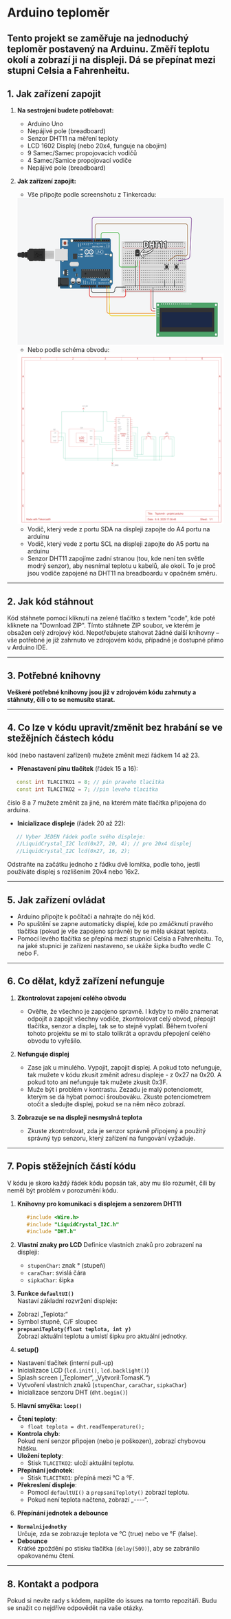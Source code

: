 # Arduino teploměr

Tento projekt se zaměřuje na jednoduchý teploměr postavený na Arduinu. Změří teplotu okolí a zobrazí ji na displeji. Dá se přepínat mezi stupni Celsia a Fahrenheitu.
---

## 1. Jak zařízení zapojit

1. **Na sestrojení budete potřebovat:**
   - Arduino Uno
   - Nepájivé pole (breadboard)
   - Senzor DHT11 na měření teploty
   - LCD 1602 Displej (nebo 20x4, funguje na obojím)
   - 9 Samec/Samec propojovacích vodičů 
   - 4 Samec/Samice propojovací vodiče
   - Nepájivé pole (breadboard)

2. **Jak zařízení zapojit:**
   - Vše připojte podle screenshotu z Tinkercadu:
   <img src="schema/screenshot.png" width="588" height="340">

   - Nebo podle schéma obvodu:
   <img src="schema/schema.png" width="511" height="396">
   
   - Vodič, který vede z portu SDA na displeji zapojte do A4 portu na arduinu
   - Vodič, který vede z portu SCL na displeji zapojte do A5 portu na arduinu
   - Senzor DHT11 zapojíme zadní stranou (tou, kde není ten světle modrý senzor), aby nesnímal teplotu u kabelů, ale okolí. To je proč jsou vodiče zapojené na DHT11 na breadboardu v opačném směru.

---

## 2. Jak kód stáhnout
   Kód stáhnete pomocí kliknutí na zelené tlačítko s textem "code", kde poté kliknete na "Download ZIP". Tímto stáhnete ZIP soubor, ve kterém je obsažen celý zdrojový kód.
   Nepotřebujete stahovat žádné další knihovny – vše potřebné je již zahrnuto ve zdrojovém kódu, případně je dostupné přímo v Arduino IDE.

---

## 3. Potřebné knihovny
   **Veškeré potřebné knihovny jsou již v zdrojovém kódu zahrnuty a stáhnuty, čili o to se nemusíte starat.**

---

## 4. Co lze v kódu upravit/změnit bez hrabání se ve stežějních částech kódu
   kód (nebo nastavení zařízení) mužete změnit mezi řádkem 14 až 23.

   - **Přenastavení pinu tlačítek** (řádek 15 a 16):
   ```c++
      const int TLACITKO1 = 8; // pin praveho tlacitka
      const int TLACITKO2 = 7; //pin leveho tlacitka
   ```
   číslo 8 a 7 mužete změnit za jiné, na kterém máte tlačítka připojena do arduina.

   - **Inicializace displeje** (řádek 20 až 22):
   ```c++
      // Vyber JEDEN řádek podle svého displeje:
      //LiquidCrystal_I2C lcd(0x27, 20, 4); // pro 20x4 displej
      //LiquidCrystal_I2C lcd(0x27, 16, 2);
   ```
   Odstraňte na začátku jednoho z řádku dvě lomítka, podle toho, jestli používáte displej s rozlišením 20x4 nebo 16x2.

---

## 5. Jak zařízení ovládat
- Arduino připojte k počítači a nahrajte do něj kód.
- Po spuštění se zapne automaticky displej, kde po zmáčknutí pravého tlačítka (pokud je vše zapojeno správně) by se měla ukázat teplota.
- Pomocí levého tlačítka se přepíná mezi stupnicí Celsia a Fahrenheitu. To, na jaké stupnici je zařízení nastaveno, se ukáže šipka buďto vedle C nebo F.

---

## 6. Co dělat, když zařízení nefunguje
1. **Zkontrolovat zapojení celého obvodu**
   - Ověřte, že všechno je zapojeno spravně. I kdyby to mělo znamenat odpojit a zapojit všechny vodiče, zkontrolovat celý obvod, přepojit tlačítka, senzor a displej, tak se to stejně vyplatí. Během tvoření tohoto projektu se mi to stalo tolikrát a opravdu přepojení celého obvodu to vyřešilo.

2. **Nefunguje displej**
   - Zase jak u minulého. Vypojit, zapojit displej. A pokud toto nefunguje, tak mužete v kódu zkusit změnit adresu displeje - z 0x27 na 0x20. A pokud toto ani nefunguje tak mužete zkusit 0x3F. 
   - Muže být i problém v kontrastu. Zezadu je malý potenciometr, kterým se dá hýbat pomocí šroubováku. Zkuste potenciometrem otočit a sledujte displej, pokud se na něm něco zobrazí.

3. **Zobrazuje se na displeji nesmyslná teplota**
   - Zkuste zkontrolovat, zda je senzor správně připojený a použitý správný typ senzoru, který zařízení na fungování vyžaduje.

---

## 7. Popis stěžejních částí kódu
   V kódu je skoro každý řádek kódu popsán tak, aby mu šlo rozumět, čili by neměl být problém v porozumění kódu.

1. **Knihovny pro komunikaci s displejem a senzorem DHT11**
   ```c++
      #include <Wire.h>
      #include "LiquidCrystal_I2C.h"
      #include "DHT.h"
   ```

2. **Vlastní znaky pro LCD**
   Definice vlastních znaků pro zobrazení na displeji:
   - `stupenChar`: znak ° (stupeň)  
   - `caraChar`: svislá čára  
   - `sipkaChar`: šipka

3. **Funkce `defaultUI()`**  
  Nastaví základní rozvržení displeje:  
  - Zobrazí „Teplota:“  
  - Symbol stupně, C/F sloupec  
- **`prepsaniTeploty(float teplota, int y)`**  
  Zobrazí aktuální teplotu a umístí šipku pro aktuální jednotky.

4. **setup()**
- Nastavení tlačítek (interní pull-up)  
- Inicializace LCD (`lcd.init()`, `lcd.backlight()`)  
- Splash screen („Teplomer“, „Vytvoril:TomasK.“)  
- Vytvoření vlastních znaků (`stupenChar`, `caraChar`, `sipkaChar`)  
- Inicializace senzoru DHT (`dht.begin()`)

5. **Hlavní smyčka: `loop()`**
- **Čtení teploty**:  
  - `float teplota = dht.readTemperature();`  
- **Kontrola chyb**:  
  Pokud není senzor připojen (nebo je poškozen), zobrazí chybovou hlášku.  
- **Uložení teploty**:  
  - Stisk `TLACITKO2`: uloží aktuální teplotu.  
- **Přepínání jednotek**:  
  - Stisk `TLACITKO1`: přepíná mezi °C a °F.  
- **Překreslení displeje**:  
  - Pomocí `defaultUI()` a `prepsaniTeploty()` zobrazí teplotu.  
  - Pokud není teplota načtena, zobrazí „----“. 

6. **Přepínání jednotek a debounce**
- **`Normalnijednotky`**  
  Určuje, zda se zobrazuje teplota ve °C (true) nebo ve °F (false).  
- **Debounce**  
  Krátké zpoždění po stisku tlačítka (`delay(500)`), aby se zabránilo opakovanému čtení.

---

## 8. Kontakt a podpora
   Pokud si nevíte rady s kódem, napište do issues na tomto repozitáři. Budu se snažit co nejdříve odpovědět na vaše otázky.
